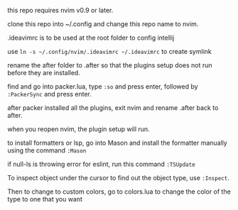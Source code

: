 this repo requires nvim v0.9 or later.

clone this repo into ~/.config and change this repo name to nvim.

.ideavimrc is to be used at the root folder to config intellij

use `ln -s ~/.config/nvim/.ideavimrc ~/.ideavimrc` to create symlink

rename the after folder to .after so that the plugins setup does not run before they are installed.

find and go into packer.lua, type `:so` and press enter, followed by `:PackerSync` and press enter.

after packer installed all the plugins, exit nvim and rename .after back to after.

when you reopen nvim, the plugin setup will run.

to install formatters or lsp, go into Mason and install the formatter manually using the command `:Mason`

if null-ls is throwing error for eslint, run this command `:TSUpdate`

To inspect object under the cursor to find out the object type, use `:Inspect`.

Then to change to custom colors, go to colors.lua to change the color of the type to one that you want
